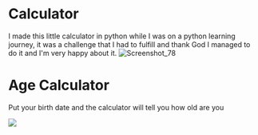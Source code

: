 # Calculator
I made this little calculator in python while I was on a python learning journey, it was a challenge that I had to fulfill and thank God I managed to do it and I'm very happy about it.
![Screenshot_78](https://user-images.githubusercontent.com/100792438/199712044-094ceedb-3845-424b-9abe-f98269606fc5.jpg)
# Age Calculator
Put your birth date and the calculator will tell you how old are you

<a href="https://ibb.co/WtsJtXN"><img src="https://i.ibb.co/WtsJtXN/210261904-00f4760c-2eb3-4662-a589-7d0518890b79.jpg"></a>

